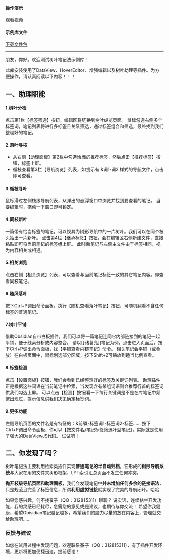 
#### 操作演示
[观看视频](https://www.bilibili.com/video/BV1ke4y1L7F5)

#### 示例库文件 
[下载文件包](https://github.com/obsidian-canzi/Obsidian-Tree-Leaf/releases/download/1.6.0/treeleaf-vault-1.6.0.rar)

***
朋友，你好。欢迎测试树叶笔记法示例库！

此库安装使用了DataView、HoverEditor、增强编辑以及树叶助理等插件。为方便操作，请认真阅读以下内容！！！

## 一、助理职能

#### 1.树叶分检
点击第1栏【标签筛选】按钮，编辑区将切换到树叶纵览页面。
鼠标勾选右侧多个标签词，笔记列表将进行多标签且关系筛选，通过标签组合和筛选，最终找到我们整理好的笔记。

#### 2.落叶寻枝
- 从右侧【助理面板】第2栏中勾选恰当的推荐标签，然后点击【推荐标签】按钮，标签上屏。
- 循枝查看第3栏【导航浏览】列表，如提示有 &词1-词2 样式的导航文件，点击即可查看。

#### 3.循枝寻叶
鼠标滑过左侧枝级导航列表，从弹出的悬浮窗口中浏览并找到要查看的笔记。
当要编辑时，拖动一下窗口即可锁定。

#### 4.同枝新叶
一篇带有恰当标签的笔记，可以视其为树形导航中的一片树叶。我们可以在同个枝头抽出一片新叶。
点击第4栏【继承标签】按钮，会在编辑区右侧新建文件，直接粘贴即可将当前笔记的标签组上屏。
此时新笔记与左侧主文件由于标签相同，视为内容相关或相通。

#### 5.相关浏览
点击右侧【相关浏览】列表，可以查看与当前笔记标签一致的其它笔记内容。即查看同枝笔记。

#### 6.随风落叶
按下Ctrl+P调出命令面板，执行【随机查看落叶笔记】按钮，可随机翻看不含任何标签的普通笔记。

#### 7.树叶平铺
借助Obsidian自带白板插件，我们可以将一篇笔记连同它内部链接到的笔记一起平铺，便于线索分析或内容整合。
请以[[诸葛亮]]笔记为例，点击进入页面后，按下Ctrl+P调出命令面板，找【平铺查看内链笔记】命令。
相关笔记会平铺（或叠放）在白板页面中，鼠标划选部分区域，按下Shift+2可缩放到适当比例查看。

#### 8.标签检测
点击【设置面板】按钮，我们会看到已经整理好的标签及关键词列表。
助理插件正是根据这些词语在当前笔记中检索，当发现含有某组词语则会推荐行首的标签词供我们勾选上屏。
可以点击【检测】按钮看一下每行关键词是不是在库笔记中频繁出现过，提示信息供我们决策确定标签词。

#### 9.更多功能
左侧导航页面的文件名是有特征的：&前缀-标签词1-标签词2-标签......
按下Ctrl+P调出命令面板，你可以【按文件名/笔记标签筛选叶型笔记】，实际就是使用了强大的DataViewJS代码。
试试吧！


## 二、你发现了吗？

树叶笔记法主要利用检索类插件实现**普通笔记的半自动归档**，它形成的**树形导航系统**与大家在用的文件夹树形框架、LYT索引汇总页面不发生任何冲突。

**抛开枝级导航页面和助理面板**，我们会发现笔记中**并未增加任何多余的链接语法**，只是规范且完善了标签信息，所谓**利用虚拟链接**就实现了完美的导航闭环。哈哈

如果您感兴趣，何不找蚕子（QQ：312815311）聊聊？
说实话，连续枯坐开发功能，我的灵感已经耗尽，急需您的意见或是建议，也期待与你交流！
希望你我健康，希望Obisidian笔记越记越多，希望我们的脑力尽量的放在内容上，管理就交给助理吧......




### 反馈与建议
如您在试用过程中发现问题，欢迎联系蚕子（QQ：312815311），有了插件开发环境，更新将更加便捷迅速，提前感谢！
